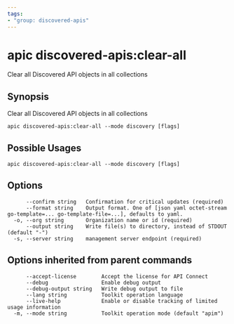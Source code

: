 ```yaml
---
tags:
- "group: discovered-apis"
---
```

# apic discovered-apis:clear-all

Clear all Discovered API objects in all collections

## Synopsis

Clear all Discovered API objects in all collections

```
apic discovered-apis:clear-all --mode discovery [flags]
```

## Possible Usages

```
apic discovered-apis:clear-all --mode discovery [flags]
```

## Options

```
      --confirm string   Confirmation for critical updates (required)
      --format string    Output format. One of [json yaml octet-stream go-template=... go-template-file=...], defaults to yaml.
  -o, --org string       Organization name or id (required)
      --output string    Write file(s) to directory, instead of STDOUT (default "-")
  -s, --server string    management server endpoint (required)
```

## Options inherited from parent commands

```
      --accept-license        Accept the license for API Connect
      --debug                 Enable debug output
      --debug-output string   Write debug output to file
      --lang string           Toolkit operation language
      --live-help             Enable or disable tracking of limited usage information
  -m, --mode string           Toolkit operation mode (default "apim")
```
